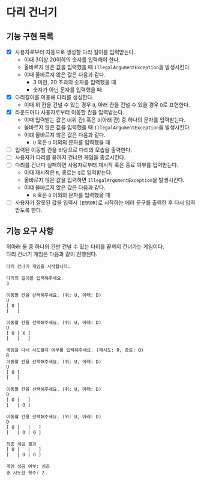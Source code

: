 # 다리 건너기

## 기능 구현 목록
-[x] 사용자로부터 자동으로 생성할 다리 길이를 입력받는다.
  - 이때 3이상 20이하의 숫자를 입력해야 한다.
  - 올바르지 않은 값을 입력했을 때 `IllegalArgumentException`을 발생시킨다.
  - 이때 올바르지 않은 값은 다음과 같다.
    - 3 미만, 20 초과의 숫자를 입력했을 때
    - 숫자가 아닌 문자를 입력했을 때
-[x] 다리길이를 이용해 다리를 생성한다.
  - 이때 위 칸을 건널 수 있는 경우 `U`, 아래 칸을 건널 수 있을 경우 `D`로 표현한다.
-[x] 라운드마다 사용자로부터 이동할 칸을 입력받는다.
  - 이때 입력받는 값은 `U`(위 칸) 혹은 `D`(아래 칸) 중 하나의 문자를 입력받는다.
  - 올바르지 않은 값을 입력했을 때 `IllegalArgumentException`을 발생시킨다.
  - 이떄 올바르지 않은 값은 다음과 같다.
    - `U` 혹은 `D` 이외의 문자를 입력했을 때
-[ ] 입력된 이동할 칸을 바탕으로 다리의 모습을 출력한다.
-[ ] 사용자가 다리를 끝까지 건너면 게임을 종료시킨다.
-[ ] 다리를 건너다 실패하면 사용자로부터 재시작 혹은 종료 여부를 입력받는다.
  - 이때 재시작은 `R`, 종료는 `Q`로 입력받는다.
  - 올바르지 않은 값을 입력하면 `IllegalArgumentException`을 발생시킨다.
  - 이떄 올바르지 않은 값은 다음과 같다.
    - `R` 혹은 `Q` 이외의 문자를 입력했을 때
-[ ] 사용자가 잘못된 값을 입력시 `[ERROR]`로 시작하는 에러 문구를 출력한 후 다시 입력받도록 한다. 

## 기능 요구 사항
위아래 둘 중 하나의 칸만 건널 수 있는 다리를 끝까지 건너가는 게임이다.<br>
다리 건너기 게임은 다음과 같이 진행된다.

```
다리 건너기 게임을 시작합니다.

다리의 길이를 입력해주세요.
3

이동할 칸을 선택해주세요. (위: U, 아래: D)
U
[ O ]
[   ]

이동할 칸을 선택해주세요. (위: U, 아래: D)
U
[ O | X ]
[   |   ]

게임을 다시 시도할지 여부를 입력해주세요. (재시도: R, 종료: Q)
R
이동할 칸을 선택해주세요. (위: U, 아래: D)
U
[ O ]
[   ]

이동할 칸을 선택해주세요. (위: U, 아래: D)
D
[ O |   ]
[   | O ]

이동할 칸을 선택해주세요. (위: U, 아래: D)
D
[ O |   |   ]
[   | O | O ]

최종 게임 결과
[ O |   |   ]
[   | O | O ]

게임 성공 여부: 성공
총 시도한 횟수: 2
```